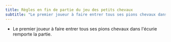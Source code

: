 ```yaml
---
title: Règles en fin de partie du jeu des petits chevaux
subtitle: "Le premier joueur à faire entrer tous ses pions chevaux dans l'écurie remporte la partie..."
---
```


- Le premier joueur à faire entrer tous ses pions chevaux dans l'écurie remporte la partie.
